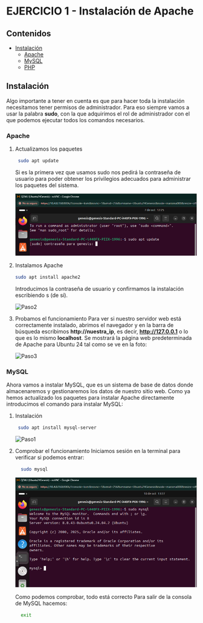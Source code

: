 # EJERCICIO 1 - Instalación de Apache

## Contenidos
- [Instalación](#instalación)
  - [Apache](#apache)
  - [MySQL](#mysql)
  - [PHP](#php)

## Instalación
Algo importante a tener en cuenta es que para hacer toda la instalación necesitamos tener permisos de administrador. Para eso siempre vamos a usar la palabra **sudo**, con la que adquirimos el rol de administrador con el que podemos ejecutar todos los comandos necesarios. 

### Apache
1. Actualizamos los paquetes
   ```bash
    sudo apt update
   ```
    Si es la primera vez que usamos sudo nos pedirá la contraseña de usuario para poder obtener los privilegios adecuados para administrar los paquetes del sistema.

   ![Paso1](/recursos/tema1/ejercicio1/apache1.png)


3. Instalamos Apache
    ```bash
    sudo apt install apache2
   ```
   Introducimos la contraseña de usuario y confirmamos la instalación escribiendo s (de sí).

   ![Paso2](/recursos/tema1/ejercicio1/apache2.png)
   

5. Probamos el funcionamiento
   Para ver si nuestro servidor web está correctamente instalado, abrimos el navegador y en la barra de búsqueda escribimos **http://nuestra_ip**, es decir, **http://127.0.0.1** o lo
   que es lo mismo **localhost**.
   Se mostrará la página web predeterminada de Apache para Ubuntu 24 tal como se ve en la foto:


   ![Paso3](/recursos/tema1/ejercicio1/apache3.png)
   
   
### MySQL
Ahora vamos a instalar MySQL, que es un sistema de base de datos donde almacenaremos y gestionaremos los datos de nuestro sitio web.
Como ya hemos actualizado los paquetes para instalar Apache directamente introducimos el comando para instalar MySQL:

1. Instalación
   ```bash
    sudo apt install mysql-server
    ```
   
   ![Paso1](/recursos/tema1/ejercicio1/mysql1.png)

2. Comprobar el funcionamiento
   Iniciamos sesión en la terminal para verificar si podemos entrar:
   ```bash
     sudo mysql
   ```
   
   ![Paso2](/recursos/tema1/ejercicio1/mysql2.png)
   

   Como podemos comprobar, todo está correcto
   Para salir de la consola de MySQL hacemos:
   ```bash
     exit
   ```

   
   


   









   

   

   
   


